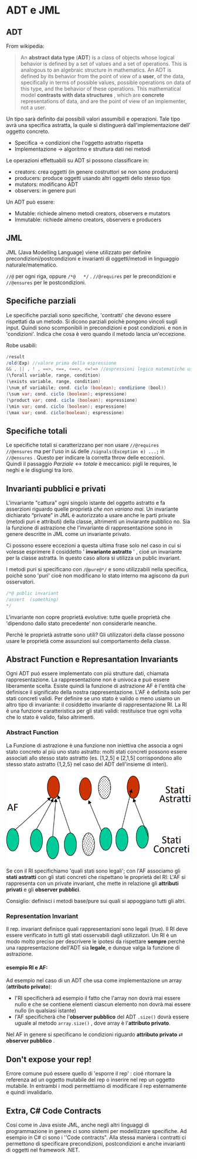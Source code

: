 # ADT e JML

## ADT

From wikipedia: 
> An **abstract data type** (**ADT**) is a class of objects whose logical behavior is defined by a set of values and a set of operations. This is analogous to an algebraic structure in mathematics.
>  An ADT is defined by its behavior from the point of view of a **user**, of the data, specifically in terms of possible values, possible operations on data of this type, and the behavior of these operations. This mathematical model **contrasts with data structures** , which are **concrete** representations of data, and are the point of view of an implementer, not a user.

Un tipo sarà definito dai possibili valori assumibili e operazioni. Tale tipo avrà una specifica astratta, la quale si distinguerà dall'implementazione dell' oggetto concreto. 

- Specifica $\rightarrow$ condizioni che l'oggetto astratto rispetta
- Implementazione $\rightarrow$ algoritmo e struttura dati nei metodi 

Le operazioni effettuabili su ADT si possono classificare in:

- creators: crea oggetti (in genere costruttori se non sono producers)
- producers: produce oggetti usando altri oggetti dello stesso tipo
- mutators: modificano ADT
- observers: in genere puri 

Un ADT può essere: 

- Mutable: richiede almeno metodi creators, observers e mutators
- Immutable: richiede almeno creators, observers e producers 

## JML 

JML (Java Modelling Language) viene utilizzato per definire precondizioni/postcondizioni e invarianti di oggetti/metodi in linguaggio naturale/matematico.

````//@````  per ogni riga,  oppure 
````/*@   */```` .
````//@requires````  per le precondizioni e 
````//@ensures```` per le postcondizioni.

## Specifiche parziali 

Le specifiche parziali sono specifiche, 'contratti' che devono essere rispettati da un metodo. Si dicono parziali poichè pongono vincoli sugli input. 
Quindi sono scomponibili in precondizioni e post condizioni. e non in 'condizioni'. 
Indica che cosa è vero quando il metodo lancia un'eccezione.

Robe usabili: 
````Java
/result  
/old(Exp) //valore prima della espressione
&& , || , ! , ==>, <==, <==>, <=!=> //espressioni logico matematiche usabili
(\forall variable, range, condition)
(\exists variable, range, condition)
(\num_of variabile; cond. ciclo (boolean); condizione (bool))
(\sum var; cond. ciclo (boolean); espressione)
(\product var; cond. ciclo (boolean); espressione)
(\min var; cond. ciclo (boolean); espressione)
(\max var; cond. ciclo(boolean); espressione)
````
## Specifiche totali 

Le specifiche totali si caratterizzano per non usare ````//@requires````  
````//@ensures```` ma per l'uso in ````&&```` delle ````/signals(Exception e) ...;```` in ````//@ensures````  . Questo per indicare la corretta throw delle eccezioni.    
Quindi il passaggio 
$Parziale \leftrightarrow totale$ è meccanico: pigli le requires, le neghi e le disgiungi tra loro. 


## Invarianti pubblici e privati 
L'invariante "cattura" ogni singolo istante del oggetto astratto e fa asserzioni riguardo quelle proprietà *che non variano mai*. 
Un invariante dichiarato “private” in JML è autorizzato a usare anche le parti private (metodi puri e attributi) della classe, altrimenti un inviarante pubblico no.
Sia la funzione di astrazione che l'invariante di rappresentazione sono in genere descritte in JML come un invariante privato. 

Ci possono essere eccezioni a questa ultima frase solo nel caso in cui si volesse esprimere il cosiddetto ' **invariante astratto** ' , cioé un invariante per la classe astratta. In questo caso allora si utilizza un public invariant. 

I metodi puri si specificano con ```` /@pure@*/ ```` e sono utilizzabili nella specifica, poichè sono 'puri' cioè non modificano lo stato interno ma agiscono da puri osservatori.

````Java
/*@ public invariant
/assert  (something)
*/
````

L'invariante non copre proprietá evolutive: tutte quelle proprietà che 'dipendono dallo stato precedente' non considerarle neanche. 

Perchè le proprietà astratte sono utili? 
Gli utilizzatori della classe possono usare le proprietà come assunzioni sul comportamento della classe.

## Abstract Function e Represantation Invariants 

Ogni ADT puó essere implementato con piú strutture dati, chiamata rappresentazione. La rappresentazione non è univoca e può essere liberamente scelta.
Esiste quindi la funzione di astrazione AF è l'entità che definisce il significato della nostra rappresentazione.
L'AF è definita solo per stati concreti validi. Per definire se uno stato è
valido o meno usiamo un altro tipo di invariante: il cosiddetto invariante di rappresentazione RI. 
La RI è una funzione caratteristica per gli stati validi: restituisce true ogni volta che lo stato è valido, falso altrimenti. 


### Abstract Function 

La Funzione di astrazione è una funzione non iniettiva che associa a ogni stato concreto al più uno stato astratto: molti stati concreti possono essere associati allo stesso stato astratto (es. [1,2,5] e [2,1,5] corrispondono allo stesso stato astratto {1,2,5} nel caso del ADT dell'insieme di interi).

![](images/88bd132b42d304a4c8fd8486b2234017.png)


Se con il RI specifichiamo 'quali stati sono legali'; con l'AF associamo gli **stati astratti** con gli stati concreti che rispettano le proprietà del RI:
L'AF si rappresenta con un private invariant, che mette in relazione gli **attributi privati** e gli **observer pubblici**.

Consiglio: definisci i metodi base/pure sui quali si appoggiano tutti gli altri. 


### Representation Invariant

Il rep. invariant definisce quali rappresentazioni sono legali (true). Il RI deve essere verificato in tutti gli stati osservabili dagli utilizzatori.
Un RI è un modo molto preciso per descrivere le ipotesi da rispettare **sempre** perchè una rappresentazione dell'ADT sia **legale**, e dunque valga la funzione di astrazione.

#### esempio RI e AF:

Ad esempio nel caso di un ADT che usa come implementazione un array (**attributo privato**):

- l'RI specificherà ad esempio il fatto che l'array non dovrà mai essere nullo e che se contiene elementi ciascun elemento non dovrà mai essere nullo (in qualsiasi istante)
- l'AF specificherà che l'**observer pubblico** del ADT ````.size()```` dovrà essere uguale al metodo ````array.size()```` , dove array è l'**attributo privato**. 

Nel AF in genere si specificano le condizioni riguardo **attributo privato** $\rightleftarrows$ **observer pubblico** . 


## Don't expose your rep! 

Errore comune puó essere quello di 'esporre il rep' : cioé ritornare la referenza ad un oggetto mutabile del rep o inserire nel rep un oggetto mutabile. 
In entrambi i modi permettiamo di modificare il rep esternamente e quindi invalidarlo. 

## Extra, C# Code Contracts
Cosí come in Java esiste JML, anche negli altri linguaggi di programmazione in genere ci sono sistemi per modellizzare specifiche. Ad esempio in C# ci sono i ''Code contracts". Alla stessa maniera i contratti ci permettono di specificare precondizioni, postcondizioni e anche invarianti di oggetti nel framework .NET.
